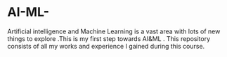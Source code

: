 # AI-ML-
Artificial intelligence and Machine Learning is a vast area with lots of new things to explore .This is my first step towards AI&amp;ML . This repository consists of all my works and experience I gained during this course. 
